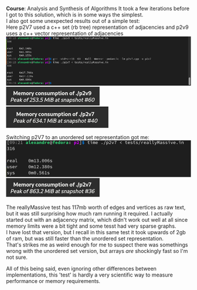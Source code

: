 **Course**: Analysis and Synthesis of Algorithms
It took a few iterations before I got to this solution, which is in some ways the simplest.\
I also got some unexpected results out of a simple test:\
Here p2V7 used a c++ set (rb tree) representation of adjacencies and p2v9 uses a c++ vector representation of adjacencies
![alt text](./images/a1.png)
![alt text](./images/b3.png)
![alt text](./images/a7.png)

Switching p2V7 to an unordered set representation got me:\
![alt text](./images/b8.png)
![alt text](./images/b2.png)\
\
The reallyMassive test has 117mb worth of edges and vertices as raw text, but it was still surprising how much ram running it required.
I actually started out with an adjacency matrix, which didn't work out well at all since memory limits were a bit tight and some tesst had very sparse graphs.\
I have lost that version, but I recall in this same test it took upwards of 2gb of ram, but was still faster than the unordered set representation.\
That's strikes me as weird enough for me to suspect there was somethings wrong with the unordered set version, but arrays *are* shockingly fast so I'm not sure.

All of this being said, even ignoring other differences between implementations, this 'test' is hardly a very scientific way to measure performance or memory requirements.

